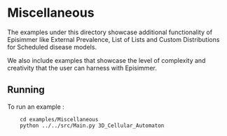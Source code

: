 # Miscellaneous
The examples under this directory showcase additional functionality of Episimmer like External Prevalence, List of Lists and Custom Distributions for Scheduled disease models.

We also include examples that showcase the level of complexity and creativity that the user can harness with Episimmer.


## Running
To run an example :

		cd examples/Miscellaneous
		python ../../src/Main.py 3D_Cellular_Automaton
